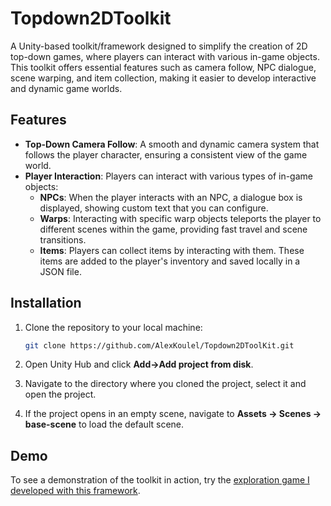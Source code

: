 # Topdown2DToolkit

A Unity-based toolkit/framework designed to simplify the creation of 2D top-down games, where players can interact with various in-game objects. This toolkit offers essential features such as camera follow, NPC dialogue, scene warping, and item collection, making it easier to develop interactive and dynamic game worlds.

## Features

- **Top-Down Camera Follow**: A smooth and dynamic camera system that follows the player character, ensuring a consistent view of the game world.
- **Player Interaction**: Players can interact with various types of in-game objects:
    - **NPCs**: When the player interacts with an NPC, a dialogue box is displayed, showing custom text that you can configure.
    - **Warps**: Interacting with specific warp objects teleports the player to different scenes within the game, providing fast travel and scene transitions.
    - **Items**: Players can collect items by interacting with them. These items are added to the player's inventory and saved locally in a JSON file.


## Installation

1. Clone the repository to your local machine:

   ```bash
   git clone https://github.com/AlexKoulel/Topdown2DToolKit.git

2. Open Unity Hub and click **Add->Add project from disk**.
3. Navigate to the directory where you cloned the project, select it and open the project.
4. If the project opens in an empty scene, navigate to **Assets -> Scenes -> base-scene** to load the default scene.

## Demo
To see a demonstration of the toolkit in action, try the [exploration game I developed with this framework](https://ottware.itch.io/beyond-lethe).
